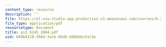 ```yaml
---
content_type: resource
description: ''
file: https://ol-ocw-studio-app-production.s3.amazonaws.com/courses/6-245-multivariable-control-systems-spring-2004/b04b8128394d3acb8bdb688bbbc61c5e_ps3_6245_2004.pdf
file_type: application/pdf
resourcetype: Document
title: ps3_6245_2004.pdf
uid: b04b8128-394d-3acb-8bdb-688bbbc61c5e
---
```

